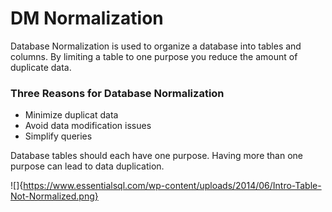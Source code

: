 # DM Normalization

Database Normalization is used to organize a database into tables and columns. By limiting a table to one purpose you reduce the amount of duplicate data. 

### Three Reasons for Database Normalization
- Minimize duplicat data
- Avoid data modification issues
- Simplify queries

Database tables should each have one purpose. Having more than one purpose can lead to data duplication.

![]{https://www.essentialsql.com/wp-content/uploads/2014/06/Intro-Table-Not-Normalized.png}
